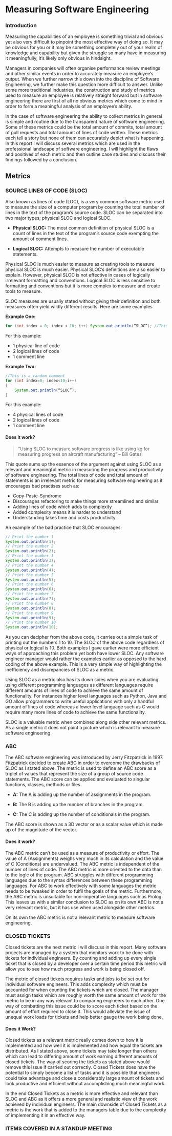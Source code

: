 # Measuring Software Engineering

### Introduction
Measuring the capabilities of an employee is something trivial and obvious yet also very difficult to pinpoint the most effective way of doing so. It may be obvious for you or it may be something completely out of your realm of knowledge and capability but given the struggle so many have in measuring it meaningfully, it’s likely only obvious in hindsight. 

Managers in companies will often organise performance review meetings and other similar events in order to accurately measure an employee’s output. When we further narrow this down into the discipline of Software Engineering, we further make this question more difficult to answer.  Unlike some more traditional industries, the construction and study of metrics used to measure an employee is relatively straight forward but in software engineering there are first of all no obvious metrics which come to mind in order to form a meaningful analysis of an employee’s ability.

In the case of software engineering the ability to collect metrics in general is simple and routine due to the transparent nature of software engineering. Some of these metrics could be the total amount of commits, total amount of pull requests and total amount of lines of code written. These metrics each tell a story but none of them can accurately depict what is happening. In this report I will discuss several metrics which are used in the professional landscape of software engineering. I will highlight the flaws and positives of each metric and then outline case studies and discuss their findings followed by a conclusion.

## Metrics

### SOURCE LINES OF CODE (SLOC)
Also known as lines of code (LOC), is a very common software metric used to measure the size of a computer program by counting the total number of lines in the text of the program’s source code.  SLOC can be separated into two major types; physical SLOC and logical SLOC. 

* **Physical SLOC:** The most common definition of physical SLOC is a count of lines in the text of the program’s source code exempting the amount of comment lines. 

* **Logical SLOC:** Attempts to measure the number of executable statements.

Physical SLOC is much easier to measure as creating tools to measure physical SLOC is much easier. Physical SLOC’s definitions are also easier to explain. However, physical SLOC is not effective in cases of logically irrelevant formatting and conventions.
Logical SLOC is less sensitive to formatting and conventions but it is more complex to measure and create tools to measure. 

SLOC measures are usually stated without giving their definition and both measures often yield wildly different results. Here are some examples



**Example One:**
```java
for (int index = 0; index < 10; i++) System.out.println(“SLOC”); //This is a random comment
```

For this example:
* 1 physical line of code
* 2 logical lines of code
* 1 comment line


**Example Two:**
```java
//This is a random comment
for (int index=0; index<10;i++)
{
	System.out.println(“SLOC”);
}
```
For this example:
* 4 physical lines of code
* 2 logical lines of code
* 1 comment line

#### Does it work?
>”Using SLOC to measure software progress is like using kg for measuring progress on aircraft manufacturing” – Bill Gates

This quote sums up the essence of the argument against using SLOC as a relevant and meaningful metric in measuring the progress and productivity of software engineering. The total lines of code and total amount of statements is an irrelevant metric for measuring software engineering as it encourages bad practises such as:

* Copy-Paste-Syndrome
* Discourages refactoring to make things more streamlined and similar
* Adding lines of code which adds to complexity
* Added complexity means it is harder to understand
* Understanding takes time and costs productivity

An example of the bad practice that SLOC encourages:
```java
// Print the number 1
System.out.println(1);
// Print the number 2
System.out.println(2);
// Print the number 3
System.out.println(3);
// Print the number 4
System.out.println(4);
// Print the number 5
System.out.println(5);
// Print the number 6
System.out.println(6);
// Print the number 7
System.out.println(7);
// Print the number 8
System.out.println(8);
// Print the number 9
System.out.println(9);
// Print the number 10
System.out.println(10);
```
As you can decipher from the above code, it carries out a simple task of printing out the numbers 1 to 10. The SLOC of the above code regardless of physical or logical is 10. Both examples I gave earlier were more efficient ways of approaching this problem yet both have lower SLOC. Any software engineer manager would rather the examples earlier as opposed to the hard coding of the above example. This is a very simple way of highlighting the inefficiency and discrepancies of SLOC as a metric.

Using SLOC as a metric also has its down sides when you are evaluating using different programming languages as different languages require different amounts of lines of code to achieve the same amount of functionality. For instances higher level languages such as Python, Java and GO allow programmers to write useful applications with only a handful amount of lines of code whereas a lower level language such as C would require many more lines of code to achieve the same functionality.

SLOC is a valuable metric when combined along side other relevant metrics. As a single metric it does not paint a picture which is relevant to measure software engineering.

### ABC
The ABC software engineering was introduced by Jerry Fitzpatrick in 1997. Fitzpatrick decided to create ABC in order to overcome the drawbacks of SLOC as I stated above. The metric is used to define an ABC score as a triplet of values that represent the size of a group of source code statements.  The ABC score can be applied and evaluated to singular functions, classes, methods or files.

* **A:** The A is adding up the number of assignments in the program.

* **B:** The B is adding up the number of branches in the program.

* **C:** The C is adding up the number of conditionals in the program.

The ABC score is shown as a 3D vector or as a scalar value which is made up of the magnitude of the vector. 

#### Does it work?
The ABC metric can’t be used as a measure of productivity or effort. The value of A (Assignments) weighs very much in its calculation and the value of C (Conditions) are undervalued. The ABC metric is independent of the number of lines of code. The ABC metric is more oriented to the data than to the logic of the program. ABC struggles with different programming languages due to the syntax differences between these programming languages. For ABC to work effectively with some languages the metric needs to be tweaked in order to fulfil the goals of the metric. Furthermore, the ABC metric is unsuitable for non-imperative languages such as Prolog. This leaves us with a similar conclusion to SLOC as on its own ABC is not a very relevant metric, but it has use when used alongside other metrics.


On its own the ABC metric is not a relevant metric to measure software engineering. 

### CLOSED TICKETS
Closed tickets are the next metric I will discuss in this report. Many software projects are managed by a system that monitors work to be done with tickets for individual engineers. By counting and adding up every single ticket that is closed by a developer over a certain time period this metric will allow you to see how much progress and work is being closed off.


The metric of closed tickets requires tasks and jobs to be set out for individual software engineers. This adds complexity which must be accounted for when counting the tickets which are closed. The manager must assign tasks which are roughly worth the same amount of work for the metric to be in any way relevant to comparing engineers to each other.  One way of combatting this issue could be to score each ticket based on the amount of effort required to close it. This would alleviate the issue of unequal work loads for tickets and help better gauge the work being done. 


#### Does it Work?
Closed tickets as a relevant metric really comes down to how it is implemented and how well it is implemented and how equal the tickets are distributed. As I stated above, some tickets may take longer than others which can lead to differing amount of work earning different amounts of closed tickets. The way of scoring the tickets as stated above would remove this issue if carried out correctly. Closed Tickets does have the potential to simply become a list of tasks and it is possible that engineers could take advantage and close a considerably large amount of tickets and look productive and efficient without accomplishing much meaningful work.

In the end Closed Tickets as a metric is more effective and relevant than SLOC and ABC as it offers a more general and realistic view of the work achieved by individual engineers. The main downside of Closed Tickets as a metric is the work that is added to the managers table due to the complexity of implementing it in an effective way.


### ITEMS COVERED IN A STANDUP MEETING
